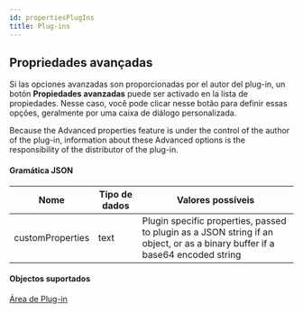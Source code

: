 ```yaml
---
id: propertiesPlugIns
title: Plug-ins
---
```


## Propriedades avançadas

Si las opciones avanzadas son proporcionadas por el autor del plug-in, un botón **Propiedades avanzadas** puede ser activado en la lista de propiedades. Nesse caso, você pode clicar nesse botão para definir essas opções, geralmente por uma caixa de diálogo personalizada.

Because the Advanced properties feature is under the control of the author of the plug-in, information about these Advanced options is the responsibility of the distributor of the plug-in.

#### Gramática JSON

| Nome             | Tipo de dados | Valores possíveis                                                                                                            |
| ---------------- | ------------- | ---------------------------------------------------------------------------------------------------------------------------- |
| customProperties | text          | Plugin specific properties, passed to plugin as a JSON string if an object, or as a binary buffer if a base64 encoded string |

#### Objectos suportados

[Área de Plug-in](pluginArea_overview.md)

